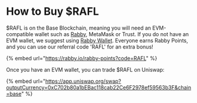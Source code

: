 # How to Buy $RAFL

$RAFL is on the Base Blockchain, meaning you will need an EVM-compatible wallet such as [Rabby](https://rabby.io/rabby-points?code=RAFL), MetaMask or Trust. If you do not have an EVM wallet, we suggest using [Rabby Wallet](https://rabby.io/rabby-points?code=RAFL). Everyone earns Rabby Points, and you can use our referral code 'RAFL' for an extra bonus!

{% embed url="https://rabby.io/rabby-points?code=RAFL" %}

Once you have an EVM wallet, you can trade $RAFL on Uniswap:

{% embed url="https://app.uniswap.org/swap?outputCurrency=0xC702b80a1bEBac118cab22Ce6F2978ef59563b3F&chain=base" %}

